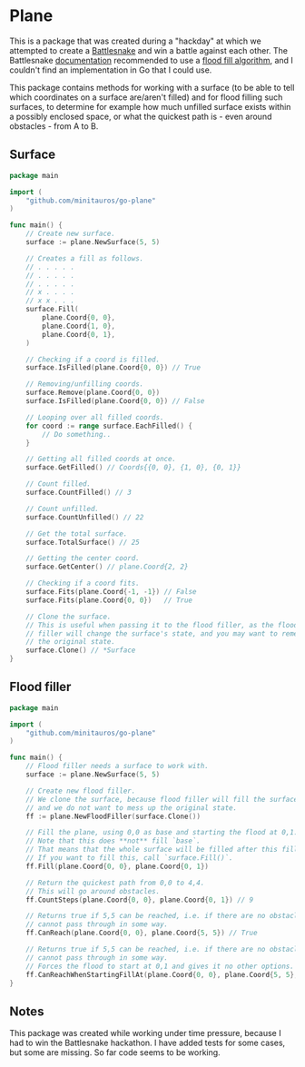 # Plane

This is a package that was created during a "hackday" at which we attempted to create a [Battlesnake](https://play.battlesnake.com/) and win a battle against each other. The Battlesnake [documentation](https://docs.battlesnake.com/references/useful-algorithms) recommended to use a [flood fill algorithm](https://en.wikipedia.org/wiki/Flood_fill), and I couldn't find an implementation in Go that I could use.

This package contains methods for working with a surface (to be able to tell which coordinates on a surface are/aren't filled) and for flood filling such surfaces, to determine for example how much unfilled surface exists within a possibly enclosed space, or what the quickest path is - even around obstacles - from A to B.


## Surface

```go
package main

import (
	"github.com/minitauros/go-plane"
)

func main() {
	// Create new surface.
	surface := plane.NewSurface(5, 5)

	// Creates a fill as follows.
	// . . . . .
	// . . . . .
	// . . . . .
	// x . . . .
	// x x . . .
	surface.Fill(
		plane.Coord{0, 0},
		plane.Coord{1, 0},
		plane.Coord{0, 1},
	)

	// Checking if a coord is filled.
	surface.IsFilled(plane.Coord{0, 0}) // True

	// Removing/unfilling coords.
	surface.Remove(plane.Coord{0, 0})
	surface.IsFilled(plane.Coord{0, 0}) // False

	// Looping over all filled coords.
	for coord := range surface.EachFilled() {
		// Do something..
	}

	// Getting all filled coords at once.
	surface.GetFilled() // Coords{{0, 0}, {1, 0}, {0, 1}}

	// Count filled.
	surface.CountFilled() // 3

	// Count unfilled.
	surface.CountUnfilled() // 22

	// Get the total surface.
	surface.TotalSurface() // 25

	// Getting the center coord.
	surface.GetCenter() // plane.Coord{2, 2}

	// Checking if a coord fits.
	surface.Fits(plane.Coord{-1, -1}) // False
	surface.Fits(plane.Coord{0, 0})   // True

	// Clone the surface.
	// This is useful when passing it to the flood filler, as the flood 
	// filler will change the surface's state, and you may want to remember 
	// the original state.
	surface.Clone() // *Surface
}

```

## Flood filler

```go
package main

import (
	"github.com/minitauros/go-plane"
)

func main() {
	// Flood filler needs a surface to work with.
	surface := plane.NewSurface(5, 5)

	// Create new flood filler.
	// We clone the surface, because flood filler will fill the surface,
	// and we do not want to mess up the original state.
	ff := plane.NewFloodFiller(surface.Clone())

	// Fill the plane, using 0,0 as base and starting the flood at 0,1.
	// Note that this does **not** fill `base`.
	// That means that the whole surface will be filled after this fill, except the `base` coordinate.
	// If you want to fill this, call `surface.Fill()`.
	ff.Fill(plane.Coord{0, 0}, plane.Coord{0, 1})

	// Return the quickest path from 0,0 to 4,4.
	// This will go around obstacles.
	ff.CountSteps(plane.Coord{0, 0}, plane.Coord{0, 1}) // 9

	// Returns true if 5,5 can be reached, i.e. if there are no obstacles (filled coords) in the way that the flood
	// cannot pass through in some way.
	ff.CanReach(plane.Coord{0, 0}, plane.Coord{5, 5}) // True

	// Returns true if 5,5 can be reached, i.e. if there are no obstacles (filled coords) in the way that the flood
	// cannot pass through in some way.
	// Forces the flood to start at 0,1 and gives it no other options.
	ff.CanReachWhenStartingFillAt(plane.Coord{0, 0}, plane.Coord{5, 5}, plane.Coord{0, 1})
}

```

## Notes

This package was created while working under time pressure, because I had to win the Battlesnake hackathon. I have added tests for some cases, but some are missing. So far code seems to be working. 